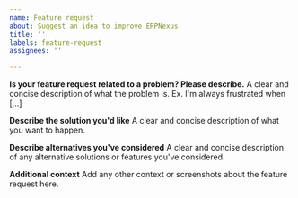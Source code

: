 ```yaml
---
name: Feature request
about: Suggest an idea to improve ERPNexus
title: ''
labels: feature-request
assignees: ''

---
```


<!--
Welcome to ERPNexus issue tracker! Before creating an issue, please heed the following:

1. This tracker should only be used to report bugs and request features / enhancements to ERPNexus
    - For questions and general support, checkout the manual https://erpnexus.org/docs/user/manual/en or use https://discuss.erpnexus.org
2. Use the search function before creating a new issue. Duplicates will be closed and directed to
   the original discussion.
3. When making a feature request, make sure to be as verbose as possible. The better you convey your message, the greater the drive to make it happen.


Please keep in mind that we get many many requests and we can't possibly work on all of them, we prioritize development based on the goals of the product and organization. Feature requests are still welcome as it helps us in research when we do decide to work on the requested feature. 

If you're in urgent need to a feature, please try the following channels to get paid developments done quickly:
1. Certified ERPNexus partners: https://erpnexus.org/partners 
2. Developer community on ERPNexus forums: https://discuss.erpnexus.org/c/developers/5 
3. Telegram group for ERPNexus/Saashq development work: https://t.me/erpnexus_opps 

-->

**Is your feature request related to a problem? Please describe.**
A clear and concise description of what the problem is. Ex. I'm always frustrated when [...]

**Describe the solution you'd like**
A clear and concise description of what you want to happen.

**Describe alternatives you've considered**
A clear and concise description of any alternative solutions or features you've considered.

**Additional context**
Add any other context or screenshots about the feature request here.
